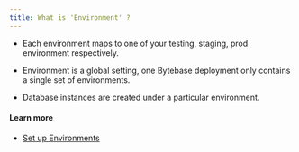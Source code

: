 ```yaml
---
title: What is 'Environment' ?
---
```


- Each environment maps to one of your testing, staging, prod environment respectively.

- Environment is a global setting, one Bytebase deployment only contains a single set of environments.

- Database instances are created under a particular environment.

#### Learn more

- [Set up Environments](https://www.bytebase.com/docs/get-started/step-by-step/set-up-environments)